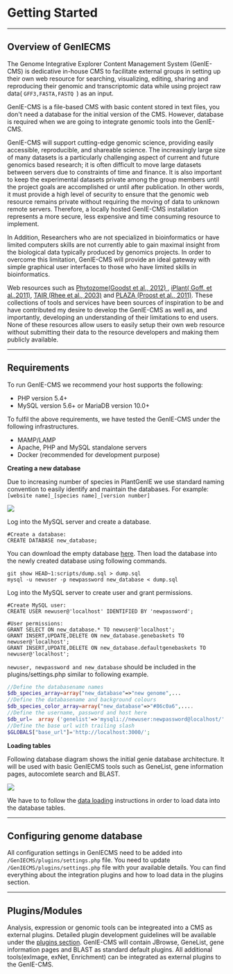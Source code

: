 
Getting Started
=============

------------
Overview of GenIECMS
------------

The Genome Integrative Explorer Content Management System (GenIE-CMS) is dedicative in-house CMS to facilitate external groups in setting up their own web resource for searching, visualizing, editing, sharing and reproducing their genomic and transcriptomic data while using project raw data( ```GFF3,FASTA,FASTQ ```) as an input.

GenIE-CMS is a file-based CMS with basic content stored in text files, you don't need a database for the initial version of the CMS. However, database is required when we are going to integrate genomic tools into the GenIE-CMS.

GenIE-CMS will support cutting-edge genomic science, providing easily accessible, reproducible, and shareable science. The increasingly large size of many datasets is a particularly challenging aspect of current and future genomics based research; it is often difficult to move large datasets between servers due to constraints of time and finance. It is also important to keep the experimental datasets private among the group members until the project goals are accomplished or until after publication. In other words, it must provide a high level of security to ensure that the genomic web resource remains private without requiring the moving of data to unknown remote servers. Therefore, a locally hosted GenIE-CMS installation represents a more secure, less expensive and time consuming resource to implement.

In Addition, Researchers who are not specialized in bioinformatics or have limited computers skills are not currently able to gain maximal insight from the biological data typically produced by genomics projects. In order to overcome this limitation, GenIE-CMS will provide an ideal gateway with simple graphical user interfaces to those who have limited skills in bioinformatics.

Web resources such as <a target="_blank" href="http://www.ncbi.nlm.nih.gov/pmc/articles/PMC3245001/">Phytozome(Goodst et al., 2012) </a>, <a target="_blank"  href="http://www.ncbi.nlm.nih.gov/pmc/articles/PMC3355756/">iPlant( Goff. et al.,2011)</a>, <a  target="_blank" href="https://academic.oup.com/nar/article/31/1/224/2401365/The-Arabidopsis-Information-Resource-TAIR-a-model">TAIR (Rhee et al., 2003)</a> and <a target="_blank"  href="http://www.plantphysiol.org/content/158/2/590">PLAZA (Proost et al., 2011)</a>. These collections of tools and services have been sources of inspiration to be and have contributed my desire to develop the GenIE-CMS as well as, and importantly, developing an understanding of their limitations to end users. None of these resources allow users to easily setup their own web resource without submitting their data to the resource developers and making them publicly available.


------------------
Requirements
------------------

To run GenIE-CMS we recommend your host supports the following:

* PHP version 5.4+
* MySQL version 5.6+ or MariaDB version 10.0+

To fulfil the above requirements, we have tested the GenIE-CMS under the following infrastructures.

* MAMP/LAMP
* Apache, PHP and MySQL standalone servers
* Docker (recommended for development purpose)




**Creating a new database**

Due to increasing number of species in PlantGenIE we use standard naming convention to easily identify and maintain the databases. For example: ```[website name]_[species name]_[version number]``` 

[![](https://github.com/irusri/GenIECMS/blob/master/docs/images/genie_databases.png?raw=true)](https://raw.githubusercontent.com/irusri/GenIECMS/master/docs/images/genie_databases.png)



Log into the MySQL server and create a database. 
```mysql
#Create a database:
CREATE DATABASE new_database;
```
You can download the empty database [here](https://raw.githubusercontent.com/irusri/scripts/master/dump.sql). Then load the database into the newly created database using following commands.


```shell
git show HEAD~1:scripts/dump.sql > dump.sql
mysql -u newuser -p newpassword new_database < dump.sql
```
Log into the MySQL server to create user and grant permissions.
```mysql
#Create MySQL user:
CREATE USER newuser@'localhost' IDENTIFIED BY 'newpassword';

#User permissions:
GRANT SELECT ON new_database.* TO newuser@'localhost';
GRANT INSERT,UPDATE,DELETE ON new_database.genebaskets TO newuser@'localhost';
GRANT INSERT,UPDATE,DELETE ON new_database.defaultgenebaskets TO newuser@'localhost';
```
```newuser, newpassword and new_database``` should be included in the plugins/settings.php similar to following example.
```php
//Define the databasename names
$db_species_array=array("new_database"=>"new genome",...
//Define the databasename and background colours
$db_species_color_array=array("new_database"=>"#86c0a6",....
//Define the username, password and host here
$db_url=  array ('genelist'=>'mysqli://newuser:newpassword@localhost/'.$selected_database); 
//Define the base url with trailing slash
$GLOBALS["base_url"]='http://localhost:3000/';
```
**Loading tables**

Following database diagram shows the initial genie database architecture. It will be used with basic GenIECMS tools such as GeneList, gene information pages, autocomlete search and BLAST. 


[![](https://raw.githubusercontent.com/irusri/GenIECMS/master/docs/images/GenIE-CMS_V4.png)](https://raw.githubusercontent.com/irusri/GenIECMS/master/docs/images/GenIE-CMS_V4.png)

We have to to follow the [data loading](https://geniecms.readthedocs.io/en/latest/plugins/genelist.html) instructions in order to load data into the database tables.

-------------------------
Configuring genome database
-------------------------

All configuration settings in GenIECMS need to be added into ```/GenIECMS/plugins/settings.php``` file. You need to update ```/GenIECMS/plugins/settings.php``` file with your available details. You can find everything about the integration plugins and how to load data in the plugins section.

-------------------------
Plugins/Modules
-------------------------

Analysis, expression or genomic tools can be integreated into a CMS as external plugins. Detailed plugin development guidelines will be available under the [plugins section](https://geniecms.readthedocs.io/en/latest/plugins/index.html). GenIE-CMS will contain JBrowse, GeneList, gene information pages and BLAST as standard default plugins. All additional tools(exImage, exNet, Enrichment) can be integrated as external plugins to the GenIE-CMS. 


